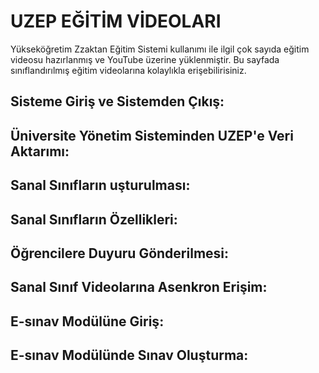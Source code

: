 # UZEP EĞİTİM VİDEOLARI

Yükseköğretim Zzaktan Eğitim Sistemi kullanımı ile ilgil çok sayıda eğitim videosu hazırlanmış ve YouTube üzerine yüklenmiştir. Bu sayfada sınıflandırılmış eğitim videolarına kolaylıkla erişebilirisiniz.

## Sisteme Giriş ve Sistemden Çıkış:

## Üniversite Yönetim Sisteminden UZEP'e Veri Aktarımı:

## Sanal Sınıfların uşturulması:

## Sanal Sınıfların Özellikleri:

## Öğrencilere Duyuru Gönderilmesi:

## Sanal Sınıf Videolarına Asenkron Erişim:

## E-sınav Modülüne Giriş:

## E-sınav Modülünde Sınav Oluşturma:
